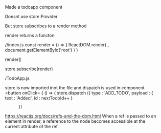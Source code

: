 Made a todoapp component

Doesnt use store Provider

But store subscribes to a render method

render returns a functon

//index.js
const render = () => {
  ReactDOM.render(
      <TodoApp todos={store.getState().todosReducer} />,
      document.getElementById('root')
  )
}

render()

store.subscribe(render)

/TodoApp.js

store is now imported inot the file and dispatch is used in component
 <button onClick= { () => {
          store.dispatch ({ 
            type : 'ADD_TODO',
            payload : {
              text : 'Added',
              id : nextTodoId++
            }
           
          })

https://reactjs.org/docs/refs-and-the-dom.html
When a ref is passed to an element in render, a reference to the node becomes accessible at the current attribute of the ref.